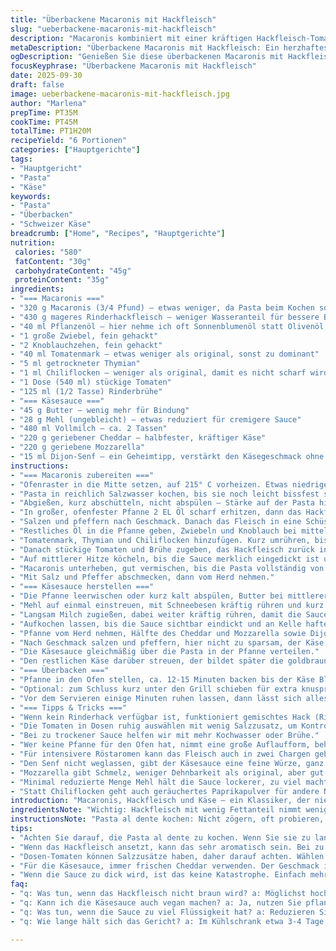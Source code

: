 ```yaml
---
title: "Überbackene Macaronis mit Hackfleisch"
slug: "ueberbackene-macaronis-mit-hackfleisch"
description: "Macaronis kombiniert mit einer kräftigen Hackfleisch-Tomatensauce, überbacken mit einer würzigen Käse-Sauce aus Cheddar und Mozzarella. Das Fleisch wird scharf angebraten, die Sauce mit Thymian, Tomaten und einem kleinen Hauch Chili abgerundet. Die Gratinierung sorgt für knusprige Käseränder und eine cremige Textur. Ein rustikaler Klassiker, der meist zu dickeren Saucen passt und mit einem kleinen Twist dank Dijon-Senf neue Tiefe gewinnt."
metaDescription: "Überbackene Macaronis mit Hackfleisch: Ein herzhaftes Gericht mit cremiger Käsesauce und intensivem Aroma, das jeden begeistert."
ogDescription: "Genießen Sie diese überbackenen Macaronis mit Hackfleisch, reichhaltig und aromatisch, perfekt für gesellige Abende."
focusKeyphrase: "Überbackene Macaronis mit Hackfleisch"
date: 2025-09-30
draft: false
image: ueberbackene-macaronis-mit-hackfleisch.jpg
author: "Marlena"
prepTime: PT35M
cookTime: PT45M
totalTime: PT1H20M
recipeYield: "6 Portionen"
categories: ["Hauptgerichte"]
tags:
- "Hauptgericht"
- "Pasta"
- "Käse"
keywords:
- "Pasta"
- "Überbacken"
- "Schweizer Käse"
breadcrumb: ["Home", "Recipes", "Hauptgerichte"]
nutrition: 
 calories: "580"
 fatContent: "30g"
 carbohydrateContent: "45g"
 proteinContent: "35g"
ingredients:
- "=== Macaronis ==="
- "320 g Macaronis (3/4 Pfund) – etwas weniger, da Pasta beim Kochen sonst zu klebrig wird"
- "430 g mageres Rinderhackfleisch – weniger Wasseranteil für bessere Bräunung"
- "40 ml Pflanzenöl – hier nehme ich oft Sonnenblumenöl statt Olivenöl, da es weniger Geschmack mitbringt"
- "1 große Zwiebel, fein gehackt"
- "2 Knoblauchzehen, fein gehackt"
- "40 ml Tomatenmark – etwas weniger als original, sonst zu dominant"
- "5 ml getrockneter Thymian"
- "1 ml Chiliflocken – weniger als original, damit es nicht scharf wird sondern nur ein Hauch Würze"
- "1 Dose (540 ml) stückige Tomaten"
- "125 ml (1/2 Tasse) Rinderbrühe"
- "=== Käsesauce ==="
- "45 g Butter – wenig mehr für Bindung"
- "28 g Mehl (ungebleicht) – etwas reduziert für cremigere Sauce"
- "480 ml Vollmilch – ca. 2 Tassen"
- "220 g geriebener Cheddar – halbfester, kräftiger Käse"
- "220 g geriebene Mozzarella"
- "15 ml Dijon-Senf – ein Geheimtipp, verstärkt den Käsegeschmack ohne scharf zu sein"
instructions:
- "=== Macaronis zubereiten ==="
- "Ofenraster in die Mitte setzen, auf 215° C vorheizen. Etwas niedriger als original, damit die Überbackzeit nicht zu schnell austrocknet."
- "Pasta in reichlich Salzwasser kochen, bis sie noch leicht bissfest sind – das heißt, max. 1 Minute kürzer als auf der Packung angegeben. Angekochtes Wasser ist nicht verloren; 125 ml Kochwasser abnehmen und beiseite stellen. Sehr wichtig für die spätere Sauce, wenn sie zu dick wird."
- "Abgießen, kurz abschütteln, nicht abspülen – Stärke auf der Pasta hilft der Sauce haften."
- "In großer, ofenfester Pfanne 2 EL Öl scharf erhitzen, dann das Hackfleisch direkt in die Pfanne bröseln. Mehrmals rühren, damit die Stücke gebräunt sind, aber nicht zerfallen. Braune Stellen geben Aroma, darf ruhig an manchen Stellen fast knusprig sein."
- "Salzen und pfeffern nach Geschmack. Danach das Fleisch in eine Schüssel geben, Pfanne nicht ausspülen."
- "Restliches Öl in die Pfanne geben, Zwiebeln und Knoblauch bei mittelhoher Hitze anschwitzen, bis sie weich und leicht golden sind. Nicht zu dunkel werden lassen, sonst bitter."
- "Tomatenmark, Thymian und Chiliflocken hinzufügen. Kurz umrühren, bis alles duftet – das dauert 1-2 Minuten. Röstaromen sind wichtig für Tiefe."
- "Danach stückige Tomaten und Brühe zugeben, das Hackfleisch zurück in die Pfanne. Alles gut vermischen."
- "Auf mittlerer Hitze köcheln, bis die Sauce merklich eingedickt ist und nur noch wenig Flüssigkeit zu sehen ist. Die Oberfläche sollte leicht glänzen, das dauert ca. 10 Minuten. Dabei öfter umrühren damit nichts anbrennt."
- "Macaronis unterheben, gut vermischen, bis die Pasta vollständig von Sauce ummantelt ist. Bei Bedarf etwas von dem beiseitegestellten Kochwasser zugeben, die Sauce soll nicht zu dick sein. Noch 2-3 Minuten bei mittlerer Hitze ziehen lassen, bis alles schmiegsam wirkt."
- "Mit Salz und Pfeffer abschmecken, dann vom Herd nehmen."
- "=== Käsesauce herstellen ==="
- "Die Pfanne leerwischen oder kurz kalt abspülen, Butter bei mittlerer Hitze zerlassen."
- "Mehl auf einmal einstreuen, mit Schneebesen kräftig rühren und kurz anschwitzen (1-2 Minuten). Das wird die Mehlschwitze, Basis für die Sauce. Dabei ständig rühren, damit nichts verklumpt oder Farbe annimmt."
- "Langsam Milch zugießen, dabei weiter kräftig rühren, damit die Sauce cremig und ohne Klümpchen wird."
- "Aufkochen lassen, bis die Sauce sichtbar eindickt und an Kelle haftet. Etwa 2-3 Minuten kochen."
- "Pfanne vom Herd nehmen, Hälfte des Cheddar und Mozzarella sowie Dijon-Senf unterrühren, bis der Käse schmilzt und die Sauce cremig wird."
- "Nach Geschmack salzen und pfeffern, hier nicht zu sparsam, der Käse liefert viel Geschmack."
- "Die Käsesauce gleichmäßig über die Pasta in der Pfanne verteilen."
- "Den restlichen Käse darüber streuen, der bildet später die goldbraune Kruste."
- "=== Überbacken ==="
- "Pfanne in den Ofen stellen, ca. 12-15 Minuten backen bis der Käse Blasen wirft und goldgelb ist – kurz auf Sicht und Gefühl achten, nicht nach Zeit allein."
- "Optional: zum Schluss kurz unter den Grill schieben für extra knusprige Spitzen; aber aufpassen, nicht verbrennen."
- "Vor dem Servieren einige Minuten ruhen lassen, dann lässt sich alles besser schneiden und der Käse setzt sich."
- "=== Tipps & Tricks ==="
- "Wenn kein Rinderhack verfügbar ist, funktioniert gemischtes Hack (Rind/Schwein) ebenso gut, gibt mehr Geschmack."
- "Die Tomaten in Dosen ruhig auswählen mit wenig Salzzusatz, um Kontrolle über Gewürze zu behalten."
- "Bei zu trockener Sauce helfen wir mit mehr Kochwasser oder Brühe."
- "Wer keine Pfanne für den Ofen hat, nimmt eine große Auflaufform, behält Fleisch und Sauce in der Pfanne, derweil die Macaronis extra mischen und dann alles schichten."
- "Für intensivere Röstaromen kann das Fleisch auch in zwei Chargen gebraten werden."
- "Den Senf nicht weglassen, gibt der Käsesauce eine feine Würze, ganz anders als nur Käse pur."
- "Mozzarella gibt Schmelz, weniger Dehnbarkeit als original, aber gut für alle, die’s nicht zu gummiartig wollen."
- "Minimal reduzierte Menge Mehl hält die Sauce lockerer, zu viel macht sie klebrig."
- "Statt Chiliflocken geht auch geräuchertes Paprikapulver für andere Noten."
introduction: "Macaronis, Hackfleisch und Käse – ein Klassiker, der nie langweilig wird. Interessant, wie das Zusammenspiel von Röstaromen beim Fleisch und die cremige Käse-Schicht eine ganz neue Ebene schaffen. Früher versuchte ich oft, alles gleich zu vermischen, aber irgendwann merkte ich, dass das kurze Anbraten und anschließende langsame Reduzieren der Tomaten den Geschmack viel intensiver macht. Die Prise Chili bringt genug Pfeffer, ohne zu scharf zu sein – eine unerwartete Tiefe, die man nicht missen will. Der Käse, besonders mit dem Dijon-Senf, macht die Sauce samtig und bindet alles wunderbar. Ein Gericht, das nacheinander Schichten von Geschmack und Textur aufbaut."
ingredientsNote: "Wichtig: Hackfleisch mit wenig Fettanteil nimmt weniger Wasser auf, sonst wird die Sauce wässrig. Tomatenmark sollte frisch sein, weil altes oft bitter schmeckt. Zwiebel und Knoblauch nicht zu dunkel werden lassen, sonst bitter. Butter und Mehl für die Mehlschwitze müssen gut verrührt sein, damit die Sauce später glänzt und nicht klumpt. Beim Käse immer frischen, kräftigen Cheddar nehmen; günstiges Pulver schmeckt anders. Das Kochwasser der Pasta immer aufheben, oft unterschätzt, hilft enorm bei der Konsistenz."
instructionsNote: "Pasta al dente kochen: Nicht zögern, oft probieren, Finger weg von exaktem Timing, Pasta 'lebt'. Hackfleisch bei hoher Temperatur aufteilen und kräftig anbraten, besser zweimal kurz statt dauernd rühren. Sauce einkochen: Beobachten, wenn die Flüssigkeit schließt und die Oberfläche schimmert, ist der richtige Zeitpunkt. Saucentemperatur ist auch optisch zu erkennen, wenn sie dickflüssiger wird und an der Pfannenwand haften bleibt. Käsesauce: erst Mehl anschwitzen, sonst schmeckt sie mehlig. Milch langsam zugeben und kräftig rühren, sonst Klümpchen. Dijonsenf nicht ersparen, gibt Pfiff. Käse langsam schmelzen lassen, nicht sofort unter den Grill, sonst verbrennt billig."
tips:
- "Achten Sie darauf, die Pasta al dente zu kochen. Wenn Sie sie zu lange lassen, wird sie matschig. Vor dem Abgießen etwas Wasser aufheben, das hilft später bei der Sauce. Kreieren Sie das perfekte Verhältnis von Sauce zu Pasta."
- "Wenn das Hackfleisch ansetzt, kann das sehr aromatisch sein. Bei zu viel Wasser aber wird die Sauce wässrig. Braten Sie das Fleisch scharf an; der Bratensatz gibt zusätzlichen Geschmack. Manchmal ist es besser, in Portionen zu braten."
- "Dosen-Tomaten können Salzzusätze haben, daher darauf achten. Wählen Sie stückige Tomaten mit weniger Zusatzstoffen, um die Kontrolle zu behalten. Der Geschmack des Gerichtes steht und fällt mit den Zutaten."
- "Für die Käsesauce, immer frischen Cheddar verwenden. Der Geschmack ist einfach besser als bei verarbeitetem Käse. Dies macht einen großen Unterschied in der Textur."
- "Wenn die Sauce zu dick wird, ist das keine Katastrophe. Einfach mehr von dem Kochwasser der Pasta unterrühren. Das hilft der Sauce, wieder geschmeidig zu werden. Unterschätzen Sie nicht die Stärke der Pasta."
faq:
- "q: Was tun, wenn das Hackfleisch nicht braun wird? a: Möglichst hoch die Hitze. Lassen Sie es ungestört anbraten. Der Bräunungsprozess ist entscheidend. Gut durchmischen, wenn es etwas Farbe hat."
- "q: Kann ich die Käsesauce auch vegan machen? a: Ja, nutzen Sie pflanzliche Alternativen. Veganer Käse und Pflanzenmilch sind eine Option. Der Geschmack wird zwar anders sein, aber funktioniert auch."
- "q: Was tun, wenn die Sauce zu viel Flüssigkeit hat? a: Reduzieren Sie die Hitze und lassen Sie sie länger köcheln. Die Oberfläche sollte glänzen, das zeigt, dass sie dicker wird. Falls nötig, auch mehr Pasta zugeben."
- "q: Wie lange hält sich das Gericht? a: Im Kühlschrank etwa 3-4 Tage. Am besten in einem luftdichten Behälter aufbewahren. Zum Aufwärmen gut umrühren. Manchmal braucht man etwas extra Flüssigkeit."

---
```

